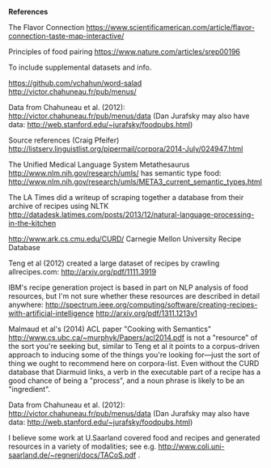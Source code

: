 **References**

The Flavor Connection
https://www.scientificamerican.com/article/flavor-connection-taste-map-interactive/

Principles of food pairing
https://www.nature.com/articles/srep00196

To include supplemental datasets and info.

https://github.com/vchahun/word-salad
http://victor.chahuneau.fr/pub/menus/

Data from Chahuneau et al. (2012): http://victor.chahuneau.fr/pub/menus/data
(Dan Jurafsky may also have data:
http://web.stanford.edu/~jurafsky/foodpubs.html)

Source references (Craig Pfeifer)
http://listserv.linguistlist.org/pipermail/corpora/2014-July/024947.html

The Unified Medical Language System Metathesaurus
http://www.nlm.nih.gov/research/umls/ has semantic type food:
http://www.nlm.nih.gov/research/umls/META3_current_semantic_types.html

The LA Times did a writeup of scraping together a database from their archive of recipes using NLTK
http://datadesk.latimes.com/posts/2013/12/natural-language-processing-in-the-kitchen

http://www.ark.cs.cmu.edu/CURD/
Carnegie Mellon University Recipe Database

Teng et al (2012) created a large dataset of recipes by crawling allrecipes.com: http://arxiv.org/pdf/1111.3919

IBM's recipe generation project is based in part on NLP analysis of food resources, but I'm not sure whether these resources are described in detail anywhere:
http://spectrum.ieee.org/computing/software/creating-recipes-with-artificial-intelligence
http://arxiv.org/pdf/1311.1213v1

Malmaud et al's (2014) ACL paper "Cooking with Semantics"
http://www.cs.ubc.ca/~murphyk/Papers/acl2014.pdf is not a "resource" of the sort you're seeking but, similar to Teng et al it points to a corpus-driven approach to inducing some of the things you're looking for—just the sort of thing we ought to recommend here on corpora-list. Even without the CURD database that Diarmuid links, a verb in the executable part of a recipe has a good chance of being a "process", and a noun phrase is likely to be an "ingredient".

Data from Chahuneau et al. (2012): http://victor.chahuneau.fr/pub/menus/data
(Dan Jurafsky may also have data:
http://web.stanford.edu/~jurafsky/foodpubs.html)

I believe some work at U.Saarland covered food and recipes and generated resources in a variety of modalities; see e.g.
http://www.coli.uni-saarland.de/~regneri/docs/TACoS.pdf .
